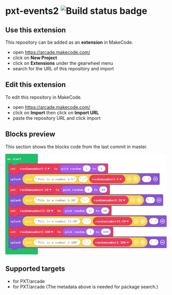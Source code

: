 # pxt-events2 ![Build status badge](https://github.com/ethandang1/pxt-events2/workflows/MakeCode/badge.svg)



## Use this extension

This repository can be added as an **extension** in MakeCode.

* open https://arcade.makecode.com/
* click on **New Project**
* click on **Extensions** under the gearwheel menu
* search for the URL of this repository and import

## Edit this extension

To edit this repository in MakeCode.

* open https://arcade.makecode.com/
* click on **Import** then click on **Import URL**
* paste the repository URL and click import

## Blocks preview

This section shows the blocks code from the last commit in master.

![A rendered view of the blocks](https://github.com/ethandang1/pxt-events2/raw/master/.makecode/blocks.png)

## Supported targets

* for PXT/arcade
* for PXT/arcade
(The metadata above is needed for package search.)


